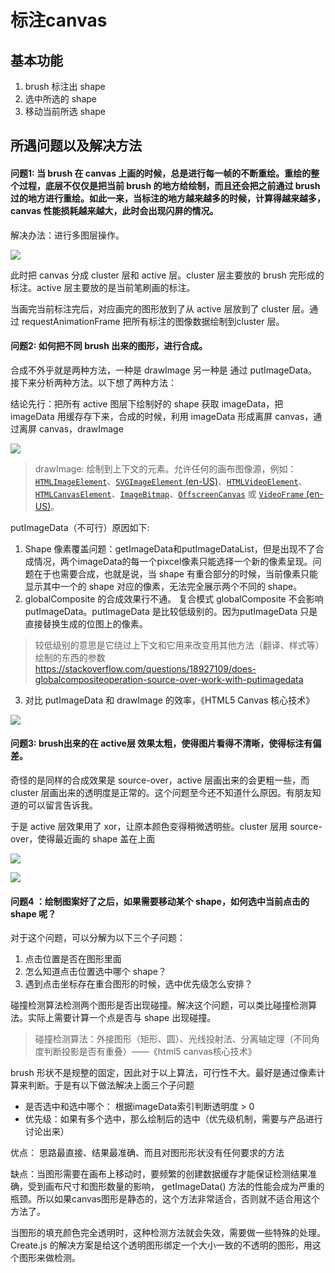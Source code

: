 # 标注canvas
## 基本功能
1. brush 标注出 shape
2. 选中所选的 shape
3. 移动当前所选 shape
   
## 所遇问题以及解决方法

#### 问题1: 当 brush 在 canvas 上画的时候，总是进行每一帧的不断重绘。重绘的整个过程，底层不仅仅是把当前 brush 的地方给绘制，而且还会把之前通过 brush 过的地方进行重绘。如此一来，当标注的地方越来越多的时候，计算得越来越多，canvas 性能损耗越来越大，此时会出现闪屏的情况。

解决办法：进行多图层操作。

![](https://cdn.jsdelivr.net/gh/Jesslynwong/Pics@main/20221026142506.png)

此时把 canvas 分成 cluster 层和 active 层。cluster 层主要放的 brush 完形成的标注。active 层主要放的是当前笔刷画的标注。

当画完当前标注完后，对应画完的图形放到了从 active 层放到了 cluster 层。通过 requestAnimationFrame 把所有标注的图像数据绘制到cluster 层。


#### **问题2:** 如何把不同 brush 出来的图形，进行合成。

  合成不外乎就是两种方法，一种是 drawImage 另一种是 通过 putImageData。接下来分析两种方法。以下想了两种方法：

  结论先行：把所有 active 图层下绘制好的 shape 获取 imageData，把 imageData 用缓存存下来，合成的时候，利用 imageData 形成离屏 canvas，通过离屏 canvas，drawImage

![](https://cdn.jsdelivr.net/gh/Jesslynwong/Pics@main/20221026150243.png)

> drawImage: 绘制到上下文的元素。允许任何的画布图像源，例如：[`HTMLImageElement`](https://developer.mozilla.org/zh-CN/docs/Web/API/HTMLImageElement)、[`SVGImageElement` (en-US)](https://developer.mozilla.org/en-US/docs/Web/API/SVGImageElement)、[`HTMLVideoElement`](https://developer.mozilla.org/zh-CN/docs/Web/API/HTMLVideoElement)、[`HTMLCanvasElement`](https://developer.mozilla.org/zh-CN/docs/Web/API/HTMLCanvasElement)、[`ImageBitmap`](https://developer.mozilla.org/zh-CN/docs/Web/API/ImageBitmap)、[`OffscreenCanvas`](https://developer.mozilla.org/zh-CN/docs/Web/API/OffscreenCanvas) 或 [`VideoFrame` (en-US)](https://developer.mozilla.org/en-US/docs/Web/API/VideoFrame)。

    
putImageData（不可行）原因如下: 

   1. Shape 像素覆盖问题：getImageData和putImageDataList，但是出现不了合成情况，两个imageData的每一个pixcel像素只能选择一个新的像素呈现。问题在于也需要合成，也就是说，当 shape 有重合部分的时候，当前像素只能显示其中一个的 shape 对应的像素，无法完全展示两个不同的 shape。 
   2. globalComposite 的合成效果行不通。 复合模式 globalComposite 不会影响 putImageData。putImageData 是比较低级别的。因为putImageData 只是直接替换生成的位图上的像素。

   > 较低级别的意思是它绕过上下文和它用来改变用其他方法（翻译、样式等）绘制的东西的参数 https://stackoverflow.com/questions/18927109/does-globalcompositeoperation-source-over-work-with-putimagedata

   3. 对比 putImageData 和 drawImage 的效率，《HTML5 Canvas 核心技术》

![](https://cdn.jsdelivr.net/gh/Jesslynwong/Pics@main/20221026151701.png)

#### **问题3:** brush出来的在 active层 效果太粗，使得图片看得不清晰，使得标注有偏差。

奇怪的是同样的合成效果是 source-over，active 层画出来的会更粗一些，而cluster 层画出来的透明度是正常的。这个问题至今还不知道什么原因。有朋友知道的可以留言告诉我。

于是 active 层效果用了 xor，让原本颜色变得稍微透明些。cluster 层用 source-over，使得最近画的 shape 盖在上面

![](https://cdn.jsdelivr.net/gh/Jesslynwong/Pics@main/20221026160612.png)

![](https://cdn.jsdelivr.net/gh/Jesslynwong/Pics@main/20221026160645.png)

#### **问题4** ：绘制图案好了之后，如果需要移动某个 shape，如何选中当前点击的 shape 呢？

对于这个问题，可以分解为以下三个子问题：

1. 点击位置是否在图形里面
2. 怎么知道点击位置选中哪个 shape？
3. 遇到点击坐标存在重合图形的时候，选中优先级怎么安排？


碰撞检测算法检测两个图形是否出现碰撞。解决这个问题，可以类比碰撞检测算法。实际上需要计算一个点是否与 shape 出现碰撞。

> 碰撞检测算法：外接图形（矩形、圆）、光线投射法、分离轴定理（不同角度判断投影是否有重叠）——《html5 canvas核心技术》

brush 形状不是规整的固定，因此对于以上算法，可行性不大。最好是通过像素计算来判断。于是有以下做法解决上面三个子问题

- 是否选中和选中哪个： 根据imageData索引判断透明度 > 0
- 优先级：如果有多个选中，那么绘制后的选中（优先级机制，需要与产品进行讨论出来）

优点： 思路最直接、结果最准确、而且对图形形状没有任何要求的方法

缺点：当图形需要在画布上移动时，要频繁的创建数据缓存才能保证检测结果准确，受到画布尺寸和图形数量的影响， getImageData() 方法的性能会成为严重的瓶颈。所以如果canvas图形是静态的，这个方法非常适合，否则就不适合用这个方法了。

当图形的填充颜色完全透明时，这种检测方法就会失效，需要做一些特殊的处理。Create.js 的解决方案是给这个透明图形绑定一个大小一致的不透明的图形，用这个图形来做检测。